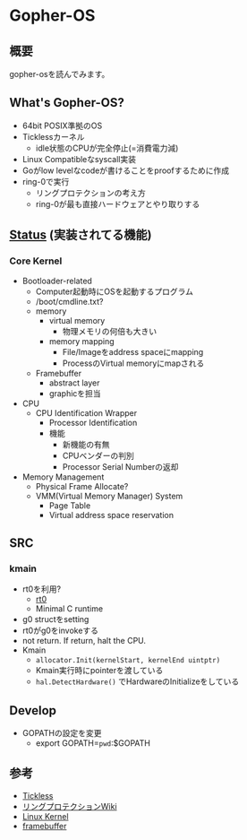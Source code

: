 # Gopher-OS

## 概要
gopher-osを読んでみます。  

## What's Gopher-OS?
- 64bit POSIX準拠のOS
- Ticklessカーネル
  - idle状態のCPUが完全停止(=消費電力減)
- Linux Compatibleなsyscall実装
- Goがlow levelなcodeが書けることをproofするために作成
- ring-0で実行
  - リングプロテクションの考え方
  - ring-0が最も直接ハードウェアとやり取りする

## [Status](https://github.com/achilleasa/gopher-os/blob/master/STATUS.md) (実装されてる機能)
### Core Kernel
- Bootloader-related
  - Computer起動時にOSを起動するプログラム
  - /boot/cmdline.txt?
  - memory
    - virtual memory
      - 物理メモリの何倍も大きい
    - memory mapping
      - File/Imageをaddress spaceにmapping
      - ProcessのVirtual memoryにmapされる
  - Framebuffer
    - abstract layer
    - graphicを担当
- CPU
  - CPU Identification Wrapper
    - Processor Identification
    - 機能
      - 新機能の有無
      - CPUベンダーの判別
      - Processor Serial Numberの返却
- Memory Management
  - Physical Frame Allocate?
  - VMM(Virtual Memory Manager) System
    - Page Table
    - Virtual address space reservation

## SRC
### kmain
- rt0を利用?
  - [rt0](https://github.com/lpsantil/rt0)
  - Minimal C runtime
- g0 structをsetting
- rt0がg0をinvokeする
- not return. If return, halt the CPU.
- Kmain
  - `allocator.Init(kernelStart, kernelEnd uintptr)`
  - Kmain実行時にpointerを渡している
  - `hal.DetectHardware()` でHardwareのInitializeをしている

## Develop
- GOPATHの設定を変更
  - export GOPATH=`pwd`:$GOPATH

## 参考
- [Tickless](http://enakai00.hatenablog.com/entry/20111117/1321508379)
- [リングプロテクションWiki](https://ja.wikipedia.org/wiki/%E3%83%AA%E3%83%B3%E3%82%B0%E3%83%97%E3%83%AD%E3%83%86%E3%82%AF%E3%82%B7%E3%83%A7%E3%83%B3)
- [Linux Kernel](http://archive.linux.or.jp/JF/JFdocs/The-Linux-Kernel-4.html)
- [framebuffer](https://qiita.com/edo_m18/items/95483cabf50494f53bb5)